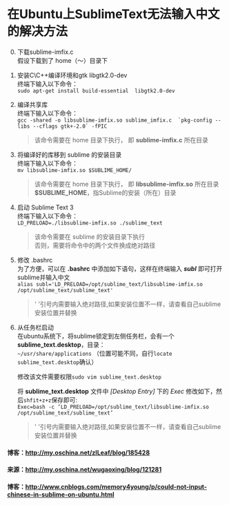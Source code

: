在Ubuntu上SublimeText无法输入中文的解决方法
===

0. 下载sublime-imfix.c  
假设下载到了 home（～）目录下

0. 安装C\C++编译环境和gtk libgtk2.0-dev  
终端下输入以下命令：  
	`sudo apt-get install build-essential  libgtk2.0-dev`

0. 编译共享库  
终端下输入以下命令：  
	``gcc -shared -o libsublime-imfix.so sublime_imfix.c  `pkg-config --libs --cflags gtk+-2.0` -fPIC``

	> 该命令需要在 home 目录下执行， 即 **sublime-imfix.c** 所在目录

0. 将编译好的库移到 sublime 的安装目录  
终端下输入以下命令：  
	`mv libsublime-imfix.so $SUBLIME_HOME/`

	> 该命令需要在 home 目录下执行， 即 **libsublime-imfix.so** 所在目录  
	> **$SUBLIME_HOME**，指Sublime的安装（所在）目录

0. 启动 Sublime Text 3  
终端下输入以下命令：  
	`LD_PRELOAD=./libsublime-imfix.so ./sublime_text`

	> 该命令需要在 sublime 的安装目录下执行  
	> 否则，需要将命令中的两个文件换成绝对路径
	
0. 修改 .bashrc   
为了方便，可以在 **.bashrc** 中添加如下语句，这样在终端输入 *__subl__* 即可打开sublime并输入中文   
	`alias subl='LD_PRELOAD=/opt/sublime_text/libsublime-imfix.so /opt/sublime_text/sublime_text'`

	> ' '引号内需要输入绝对路径,如果安装位置不一样，请查看自己sublime安装位置并替换 

0. 从任务栏启动  
在ubuntu系统下，将sublime锁定到左侧任务栏，会有一个**sublime_text.desktop**，目录：  
`~/usr/share/applications` （位置可能不同，自行`locate sublime_text.desktop`确认）

	修改该文件需要权限`sudo vim sublime_text.desktop`  

	将 **sublime_text.desktop** 文件中 *[Desktop Entry]* 下的 *Exec* 修改如下，然后`shfit+z+z`保存即可:  
	`Exec=bash -c ‘LD_PRELOAD=/opt/sublime_text/libsublime-imfix.so /opt/sublime_text/sublime_text’`

	> ' '引号内需要输入绝对路径,如果安装位置不一样，请查看自己sublime安装位置并替换

#### 博客：http://my.oschina.net/zlLeaf/blog/185428
#### 来源：http://my.oschina.net/wugaoxing/blog/121281
#### 博客：http://www.cnblogs.com/memory4young/p/could-not-input-chinese-in-sublime-on-ubuntu.html
